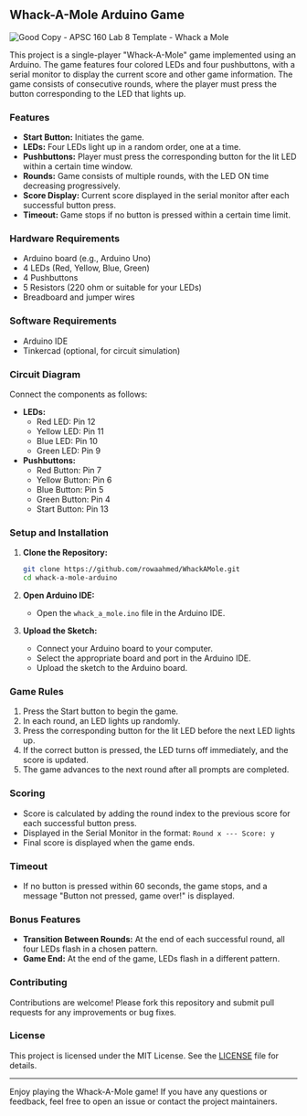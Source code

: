 ## Whack-A-Mole Arduino Game
![Good Copy - APSC 160 Lab 8 Template - Whack a Mole](https://github.com/user-attachments/assets/2a91775c-1af3-4aee-90a5-5e907042fd70)

This project is a single-player "Whack-A-Mole" game implemented using an Arduino. The game features four colored LEDs and four pushbuttons, with a serial monitor to display the current score and other game information. The game consists of consecutive rounds, where the player must press the button corresponding to the LED that lights up.

### Features
- **Start Button:** Initiates the game.
- **LEDs:** Four LEDs light up in a random order, one at a time.
- **Pushbuttons:** Player must press the corresponding button for the lit LED within a certain time window.
- **Rounds:** Game consists of multiple rounds, with the LED ON time decreasing progressively.
- **Score Display:** Current score displayed in the serial monitor after each successful button press.
- **Timeout:** Game stops if no button is pressed within a certain time limit.

### Hardware Requirements
- Arduino board (e.g., Arduino Uno)
- 4 LEDs (Red, Yellow, Blue, Green)
- 4 Pushbuttons
- 5 Resistors (220 ohm or suitable for your LEDs)
- Breadboard and jumper wires

### Software Requirements
- Arduino IDE
- Tinkercad (optional, for circuit simulation)

### Circuit Diagram
Connect the components as follows:
- **LEDs:**
  - Red LED: Pin 12
  - Yellow LED: Pin 11
  - Blue LED: Pin 10
  - Green LED: Pin 9
- **Pushbuttons:**
  - Red Button: Pin 7
  - Yellow Button: Pin 6
  - Blue Button: Pin 5
  - Green Button: Pin 4
  - Start Button: Pin 13

### Setup and Installation
1. **Clone the Repository:**
   ```sh
   git clone https://github.com/rowaahmed/WhackAMole.git
   cd whack-a-mole-arduino
   ```
2. **Open Arduino IDE:**
   - Open the `whack_a_mole.ino` file in the Arduino IDE.

3. **Upload the Sketch:**
   - Connect your Arduino board to your computer.
   - Select the appropriate board and port in the Arduino IDE.
   - Upload the sketch to the Arduino board.

### Game Rules
1. Press the Start button to begin the game.
2. In each round, an LED lights up randomly.
3. Press the corresponding button for the lit LED before the next LED lights up.
4. If the correct button is pressed, the LED turns off immediately, and the score is updated.
5. The game advances to the next round after all prompts are completed.

### Scoring
- Score is calculated by adding the round index to the previous score for each successful button press.
- Displayed in the Serial Monitor in the format: `Round x --- Score: y`
- Final score is displayed when the game ends.

### Timeout
- If no button is pressed within 60 seconds, the game stops, and a message "Button not pressed, game over!" is displayed.

### Bonus Features
- **Transition Between Rounds:** At the end of each successful round, all four LEDs flash in a chosen pattern.
- **Game End:** At the end of the game, LEDs flash in a different pattern.

### Contributing
Contributions are welcome! Please fork this repository and submit pull requests for any improvements or bug fixes.

### License
This project is licensed under the MIT License. See the [LICENSE](LICENSE) file for details.

---

Enjoy playing the Whack-A-Mole game! If you have any questions or feedback, feel free to open an issue or contact the project maintainers.
